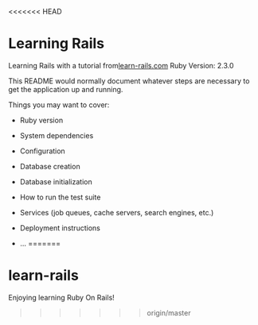 <<<<<<< HEAD
# Learning Rails

Learning Rails with a tutorial from[learn-rails.com](http://learn-rails.com/)
Ruby Version: 2.3.0


This README would normally document whatever steps are necessary to get the
application up and running.

Things you may want to cover:

* Ruby version

* System dependencies

* Configuration

* Database creation

* Database initialization

* How to run the test suite

* Services (job queues, cache servers, search engines, etc.)

* Deployment instructions

* ...
=======
# learn-rails
Enjoying learning Ruby On Rails!
>>>>>>> origin/master
